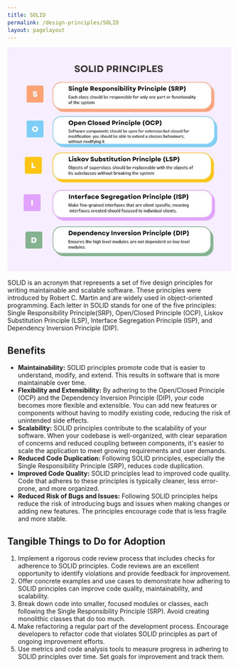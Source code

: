 ```yaml
---
title: SOLID
permalink: /design-principles/SOLID
layout: pagelayout
---
```


![SOLID](./../../pictures/solid.png)

SOLID is an acronym that represents a set of five design principles for writing maintainable and scalable software. These principles were introduced by Robert C. Martin and are widely used in object-oriented programming. Each letter in SOLID stands for one of the five principles: Single Responsibility Principle(SRP), Open/Closed Principle (OCP), Liskov Substitution Principle (LSP), Interface Segregation Principle (ISP), and Dependency Inversion Principle (DIP).

## Benefits

- **Maintainability:** SOLID principles promote code that is easier to understand, modify, and extend. This results in software that is more maintainable over time.
- **Flexibility and Extensibility:** By adhering to the Open/Closed Principle (OCP) and the Dependency Inversion Principle (DIP), your code becomes more flexible and extensible. You can add new features or components without having to modify existing code, reducing the risk of unintended side effects.
- **Scalability:** SOLID principles contribute to the scalability of your software. When your codebase is well-organized, with clear separation of concerns and reduced coupling between components, it's easier to scale the application to meet growing requirements and user demands.
- **Reduced Code Duplication:** Following SOLID principles, especially the Single Responsibility Principle (SRP), reduces code duplication.
- **Improved Code Quality:** SOLID principles lead to improved code quality. Code that adheres to these principles is typically cleaner, less error-prone, and more organized.
- **Reduced Risk of Bugs and Issues:** Following SOLID principles helps reduce the risk of introducing bugs and issues when making changes or adding new features. The principles encourage code that is less fragile and more stable.

## Tangible Things to Do for Adoption

1. Implement a rigorous code review process that includes checks for adherence to SOLID principles. Code reviews are an excellent opportunity to identify violations and provide feedback for improvement.
2. Offer concrete examples and use cases to demonstrate how adhering to SOLID principles can improve code quality, maintainability, and scalability.
3. Break down code into smaller, focused modules or classes, each following the Single Responsibility Principle (SRP). Avoid creating monolithic classes that do too much.
4. Make refactoring a regular part of the development process. Encourage developers to refactor code that violates SOLID principles as part of ongoing improvement efforts.
5. Use metrics and code analysis tools to measure progress in adhering to SOLID principles over time. Set goals for improvement and track them.
